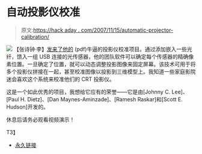 # 自动投影仪校准

> 原文:[https://hack aday . com/2007/11/15/automatic-projector-calibration/](https://hackaday.com/2007/11/15/automatic-projector-calibration/)

![](../Images/08aa3a4884cf65c90c9ffde91945e341.png)
【张诗钟·李】[发来了他的](http://www.cs.cmu.edu/~johnny/academic/proj4.pdf) (pdf)牛逼的投影仪校准项目。通过添加嵌入一些光纤，馈入一组 USB 连接的光传感器，他的团队软件可以确定每个传感器的精确像素位置。一旦确定了位置，就可以动态调整投影图像来固定屏幕。该技术可用于将多个投影仪拼接在一起，甚至校准图像以投影到三维模型上。我知道一些家庭影院迷会喜欢这个系统来校准他们的 CRT 投影仪。

这是一个如此优秀的项目，我想给它应有的荣誉——它是由[Johnny C. Lee]、[Paul H. Dietz]、[Dan Maynes-Aminzade]、[Ramesh Raskar]和[Scott E. Hudson]开发的。

休息后请务必观看视频演示！

<object width="425" height="355"><param name="movie" value="http://www.youtube.com/v/XgrGjJUBF_I&amp;rel=1"><param name="wmode" value="transparent">T3】</object>

*   [永久链接](http://www.cs.cmu.edu/~johnny/academic/proj4.pdf)